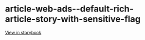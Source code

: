 # article-web-ads--default-rich-article-story-with-sensitive-flag

[View in storybook](https://raw.githack.com/Independent-Digital-News-and-Media-Ltd/indy100-pwamp-sb/PR-332-sb/index.html?path=/story/article-web-ads--default-rich-article-story-with-sensitive-flag)